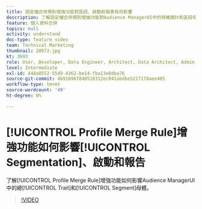 ```yaml
---
title: 設定檔合併規則增強功能對區段、啟動和報表有何影響
description: 了解設定檔合併規則增強功能對Audience ManagerUI中的特徵總計和區段母體有何影響
feature: 個人資料合併
topics: null
activity: understand
doc-type: feature video
team: Technical Marketing
thumbnail: 28972.jpg
kt: 3693
role: User, Developer, Data Engineer, Architect, Data Architect, Admin, Leader
level: Intermediate
exl-id: 444a0552-55d9-4362-be14-fba13e8dba76
source-git-commit: 4b91696f840518312ec041abdbe5217178aee405
workflow-type: tm+mt
source-wordcount: '49'
ht-degree: 0%

---
```


# [!UICONTROL Profile Merge Rule]增強功能如何影響[!UICONTROL Segmentation]、啟動和報告

了解[!UICONTROL Profile Merge Rule]增強功能如何影響Audience ManagerUI中的總[!UICONTROL Trait]和[!UICONTROL Segment]母體。

>[!VIDEO](https://video.tv.adobe.com/v/28972/?quality=12)
